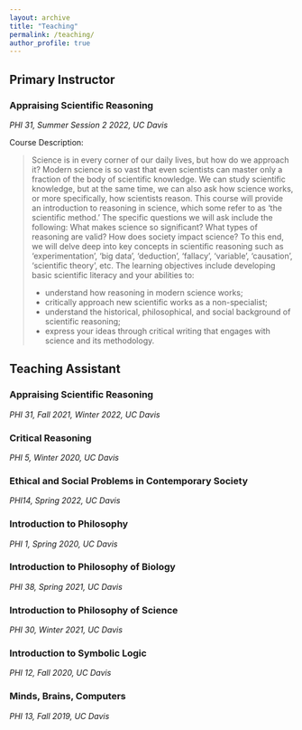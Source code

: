 ```yaml
---
layout: archive
title: "Teaching"
permalink: /teaching/
author_profile: true
---
```


## Primary Instructor
### Appraising Scientific Reasoning

_PHI 31, Summer Session 2 2022, UC Davis_

Course Description:
> Science is in every corner of our daily lives, but how do we approach it? Modern science is so vast that even scientists can master only a fraction of the body of scientific knowledge. We can study scientific knowledge, but at the same time, we can also ask how science  works, or more specifically, how scientists reason. This course will provide an introduction to reasoning in science, which some refer to as ‘the scientific method.’ The specific questions we will ask include the following: What makes science so significant? What types of reasoning are valid? How does society impact science? To this end, we will delve deep into key concepts in scientific reasoning such as ‘experimentation’, ‘big data’, ‘deduction’, ‘fallacy’, ‘variable’, ‘causation’, ‘scientific theory’, etc. The learning objectives include developing basic scientific literacy and your abilities to:
>  * understand how reasoning in modern science works;
>  * critically approach new scientific works as a non-specialist;
>  * understand the historical, philosophical, and social background of scientific reasoning;
>  * express your ideas through critical writing that engages with science and its methodology.



## Teaching Assistant 

### Appraising Scientific Reasoning

_PHI 31, Fall 2021, Winter 2022, UC Davis_

### Critical Reasoning

_PHI 5, Winter 2020, UC Davis_

### Ethical and Social Problems in Contemporary Society

_PHI14, Spring 2022, UC Davis_

### Introduction to Philosophy

_PHI 1, Spring 2020, UC Davis_

### Introduction to Philosophy of Biology 

_PHI 38, Spring 2021, UC Davis_

### Introduction to Philosophy of Science 

_PHI 30, Winter 2021, UC Davis_

### Introduction to Symbolic Logic

_PHI 12, Fall 2020, UC Davis_

### Minds, Brains, Computers

_PHI 13, Fall 2019, UC Davis_








<!--
{% include base_path %}

{% for post in site.teaching reversed %}
  {% include archive-single.html %}
{% endfor %}
-->
